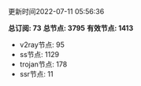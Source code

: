 更新时间2022-07-11 05:56:36

**总订阅: 73**
**总节点: 3795**
**有效节点: 1413**
- v2ray节点: 95
- ss节点: 1129
- trojan节点: 178
- ssr节点: 11
